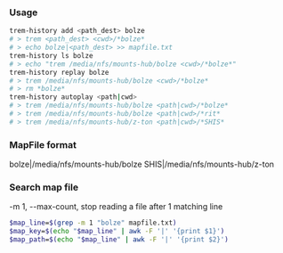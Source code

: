 ### Usage
```bash
trem-history add <path_dest> bolze
# > trem <path_dest> <cwd>/*bolze*
# > echo bolze|<path_dest> >> mapfile.txt
trem-history ls bolze
# > echo "trem /media/nfs/mounts-hub/bolze <cwd>/*bolze*"
trem-history replay bolze
# > trem /media/nfs/mounts-hub/bolze <cwd>/*bolze*
# > rm *bolze*
trem-history autoplay <path|cwd>
# > trem /media/nfs/mounts-hub/bolze <path|cwd>/*bolze*
# > trem /media/nfs/mounts-hub/bolze <path|cwd>/*rit*
# > trem /media/nfs/mounts-hub/z-ton <path|cwd>/*SHIS*
```

### MapFile format
bolze|/media/nfs/mounts-hub/bolze
SHIS|/media/nfs/mounts-hub/z-ton

### Search map file
-m 1, --max-count, stop reading a file after 1 matching line
```bash
$map_line=$(grep -m 1 "bolze" mapfile.txt)
$map_key=$(echo "$map_line" | awk -F '|' '{print $1}')
$map_path=$(echo "$map_line" | awk -F '|' '{print $2}')
```
